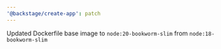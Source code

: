 ```yaml
---
'@backstage/create-app': patch
---
```


Updated Dockerfile base image to `node:20-bookworm-slim` from `node:18-bookworm-slim`
